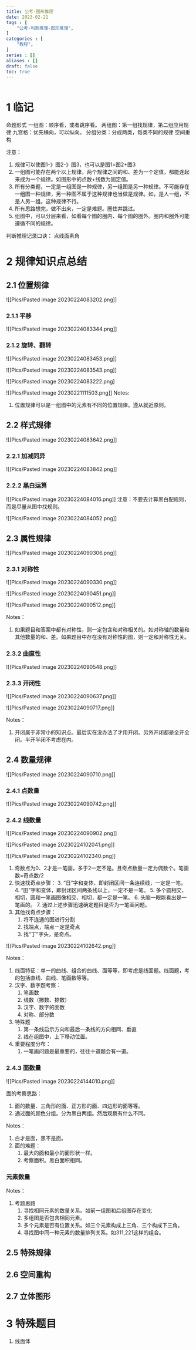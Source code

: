 ```yaml
---
title: 公考-图形推理
date: 2023-02-21
tags : [
	"公考-判断推理-图形推理",
]
categories : [
	"教程",
]
series : []
aliases : []
draft: false
toc: true
---
```



```toc
```





# 1 临记

命题形式
一组图：顺序看，或者跳序看。
两组图：第一组找规律，第二组应用规律
九宫格：优先横向，可以纵向。
分组分类：分成两类，每类不同的规律
空间重构

注意：
1. 规律可以使图1-》图2-》图3，也可以是图1=图2+图3
2. 一组图可能存在两个以上规律，两个规律之间的和、差为一个定值，都能连起来成为一个规律。如图形中的点数+线数为固定值。
3. 所有分类题，一定是一组图是一种规律，另一组图是另一种规律。不可能存在一组图一种规律，另一种图不属于这种规律也当做是规律。如，是人一组，不是人另一组。这种规律不行。
4. 所有思路想完，做不出来，一定是难题。圈住并跳过。
5. 组图中，可以分层来看，如看每个图的圈内、每个图的圈外。圈内和圈外可能遵循不同的规律。


判断推理记录口诀：
点线面素角

# 2 规律知识点总结

## 2.1 位置规律


![[Pics/Pasted image 20230224083202.png]]
### 2.1.1 平移

![[Pics/Pasted image 20230224083344.png]]

### 2.1.2 旋转、翻转
![[Pics/Pasted image 20230224083453.png]]

![[Pics/Pasted image 20230224083543.png]]



![[Pics/Pasted image 20230224083222.png]

![[Pics/Pasted image 20230221111503.png]]
Notes:
1. 位置规律可以是一组图中的元素有不同的位置规律。遵从就近原则。


## 2.2 样式规律

![[Pics/Pasted image 20230224083642.png]]

### 2.2.1 加减同异
![[Pics/Pasted image 20230224083842.png]]

### 2.2.2 黑白运算
![[Pics/Pasted image 20230224084016.png]]
注意：不要去计算黑白配规则，而是尽量从图中找规则。

![[Pics/Pasted image 20230224084052.png]]


## 2.3 属性规律

![[Pics/Pasted image 20230224090306.png]]

### 2.3.1 对称性
![[Pics/Pasted image 20230224090330.png]]

![[Pics/Pasted image 20230224090451.png]]

![[Pics/Pasted image 20230224090512.png]]

Notes：
1. 如果题目和答案中都有对称性，则一定包含和对称相关的。如对称轴的数量和其他数量的和、差。如果题目中存在没有对称性的图，则一定和对称性无关。


### 2.3.2 曲直性
![[Pics/Pasted image 20230224090548.png]]

### 2.3.3 开闭性
![[Pics/Pasted image 20230224090637.png]]

![[Pics/Pasted image 20230224090717.png]]

Notes：
1. 开闭属于非常小的知识点。最后实在没办法了才用开闭。另外开闭都是全开全闭。半开半闭不考虑在内。


## 2.4 数量规律
![[Pics/Pasted image 20230224090710.png]]

### 2.4.1 点数量

![[Pics/Pasted image 20230224090742.png]]

### 2.4.2 线数量

![[Pics/Pasted image 20230224090902.png]]

![[Pics/Pasted image 20230224102041.png]]

![[Pics/Pasted image 20230224102340.png]]

1. 奇数点为0、2才是一笔画，多于2一定不是。且奇点数量一定为偶数个。笔画数=奇点数/2
2. 快速找奇点步骤：
	3. “日”字和变体，即封闭区间一条连续线，一定是一笔。
	4. “田”字和变体，即封闭区间两条线以上，一定不是一笔。
	5. 多个圆相交、相切，圆和一笔画图像相交、相切，都一定是一笔。
	6. 头脑一眼能看出是一笔画的。
	7. 通过上述步骤迅速确定题目是否为一笔画问题。
3. 其他找奇点步骤：
	1. 将不连通的图进行分割
	2. 找端点，端点一定是奇点
	3. 找“丁”字头，是奇点。

![[Pics/Pasted image 20230224102642.png]]

Notes：
1. 线面特征：单一的曲线、组合的曲线、面等等，即考虑是线面题。线面题，考的包括直线、曲线、笔画数等等。
2. 汉字、数字题考察：
	1. 笔画数
	2. 线数（撇数、捺数）
	3. 汉字、数字的面数
	4. 对称、部分数
3. 特殊题
	1. 第一条线启示方向和最后一条线的方向相同、垂直
	2. 线在组图中，上下移动位置。
4. 重要程度分布：
	1. 一笔画问题是最重要的，往往十道题会有一道。

### 2.4.3 面数量

![[Pics/Pasted image 20230224144010.png]]

面的考察思路：
1. 面的数量、三角形的面、正方形的面、四边形的面等等。
2. 通过面的颜色分组。分为黑白两组。然后观察有什么不同。

Notes：
1. 白才是面，黑不是面。
2. 面的难题：
	1. 最大的面和最小的面形状一样。
	2. 考察面积。黑白面积相同。


### 元素数量

Notes：
1. 考题思路
	1. 寻找相同元素的数量关系。如前一组图和后组图存在变化
	2. 多组图是否包含相同元素。
	3. 多个元素是否有位置关系。如三个元素构成上三角、三个构成下三角。
	4. 寻找图中同一种元素的数量排列关系。如311,221这样的组合。

## 2.5 特殊规律

## 2.6 空间重构

## 2.7 立体图形

# 3 特殊题目

1. 线面体